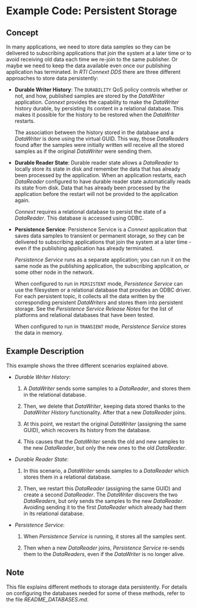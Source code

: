 # Example Code: Persistent Storage

## Concept

In many applications, we need to store data samples so they can be delivered to
subscribing applications that join the system at a later time or to avoid
receiving old data each time we re-join to the same publisher. Or maybe we need
to keep the data available even once our publishing application has terminated.
In *RTI Connext DDS* there are three different approaches to store data
persistently:

-   **Durable Writer History**: The `DURABILITY` QoS policy controls whether or
    not, and how, published samples are stored by the *DataWriter* application.
    *Connext* provides the capability to make the *DataWriter* history durable,
    by persisting its content in a relational database. This makes it possible
    for the history to be restored when the *DataWriter* restarts.

    The association between the history stored in the database and a
    *DataWriter* is done using the virtual GUID. This way, those *DataReaders*
    found after the samples were initially written will receive all the stored
    samples as if the original *DataWriter* were sending them.

-   **Durable Reader State**: Durable reader state allows a *DataReader* to
    locally store its state in disk and remember the data that has already been
    processed by the application. When an application restarts, each
    *DataReader* configured to have durable reader state automatically reads its
    state from disk. Data that has already been processed by the application
    before the restart will not be provided to the application again.

    *Connext* requires a relational database to persist the state of a
    *DataReader*. This database is accessed using ODBC.

-   **Persistence Service**: Persistence Service is a *Connext* application that
    saves data samples to transient or permanent storage, so they can be
    delivered to subscribing applications that join the system at a later time
    -even if the publishing application has already terminated.

    *Persistence Service* runs as a separate application; you can run it on the
    same node as the publishing application, the subscribing application, or
    some other node in the network.

    When configured to run in `PERSISTENT` mode, *Persistence Service* can use
    the filesystem or a relational database that provides an ODBC driver. For
    each persistent topic, it collects all the data written by the corresponding
    persistent *DataWriters* and stores them into persistent storage. See the
    *Persistence Service Release Notes* for the list of platforms and relational
    databases that have been tested.

    When configured to run in `TRANSIENT` mode, *Persistence Service* stores the
    data in memory.

## Example Description

This example shows the three different scenarios explained above.

-   *Durable Writer History*:

    1.  A *DataWriter* sends some samples to a *DataReader*, and stores them in
        the relational database.

    2.  Then, we delete that *DataWriter*, keeping data stored thanks to the
        *DataWriter History* functionality. After that a new *DataReader* joins.

    3.  At this point, we restart the original *DataWriter* (assigning the same
        GUID), which recovers its history from the database.

    4.  This causes that the *DataWriter* sends the old and new samples to the
        new *DataReader*, but only the new ones to the old *DataReader*.

-   *Durable Reader State*:

    1.  In this scenario, a *DataWriter* sends samples to a *DataReader* which
        stores them in a relational database.

    2.  Then, we restart this *DataReader* (assigning the same GUID) and create
        a second *DataReader*. The *DataWriter* discovers the two *DataReaders*,
        but only sends the samples to the new *DataReader*. Avoiding sending it
        to the first *DataReader* which already had them in its relational
        database.

-   *Persistence Service*:

    1.  When *Persistence Service* is running, it stores all the samples sent.

    2.  Then when a new *DataReader* joins, *Persistence Service* re-sends them
        to the *DataReaders*, even if the *DataWriter* is no longer alive.

## Note

This file explains different methods to storage data persistently. For details
on configuring the databases needed for some of these methods, refer to the file
*README_DATABASES.md*.
